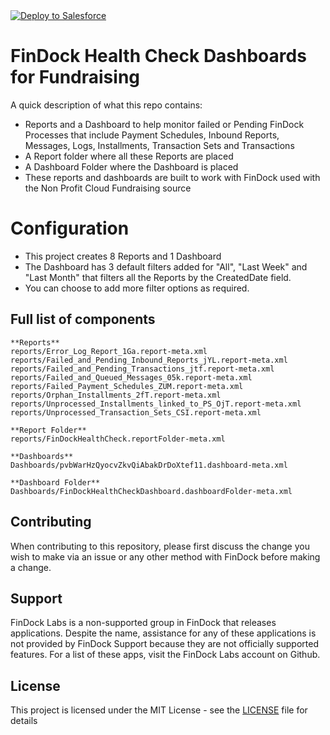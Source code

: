 <a href="https://githubsfdeploy.herokuapp.com?owner=El-Magico777&repo=findock-healthcheck-fundraising&ref=main">
  <img alt="Deploy to Salesforce"
       src="https://raw.githubusercontent.com/afawcett/githubsfdeploy/master/deploy.png">
</a>

# FinDock Health Check Dashboards for Fundraising

A quick description of what this repo contains:
- Reports and a Dashboard to help monitor failed or Pending FinDock Processes that include Payment Schedules, Inbound Reports, Messages, Logs, Installments, Transaction Sets and Transactions
- A Report folder where all these Reports are placed
- A Dashboard Folder where the Dashboard is placed
- These reports and dashboards are built to work with FinDock used with the Non Profit Cloud Fundraising source

# Configuration
- This project creates 8 Reports and 1 Dashboard 
- The Dashboard has 3 default filters added for "All", "Last Week" and "Last Month" that filters all the Reports by the CreatedDate field. 
- You can choose to add more filter options as required. 

## Full list of components

```text
**Reports**
reports/Error_Log_Report_1Ga.report-meta.xml
reports/Failed_and_Pending_Inbound_Reports_jYL.report-meta.xml
reports/Failed_and_Pending_Transactions_jtf.report-meta.xml
reports/Failed_and_Queued_Messages_05k.report-meta.xml
reports/Failed_Payment_Schedules_ZUM.report-meta.xml
reports/Orphan_Installments_2fT.report-meta.xml
reports/Unprocessed_Installments_linked_to_PS_OjT.report-meta.xml
reports/Unprocessed_Transaction_Sets_CSI.report-meta.xml

**Report Folder**
reports/FinDockHealthCheck.reportFolder-meta.xml

**Dashboards**
Dashboards/pvbWarHzQyocvZkvQiAbakDrDoXtef11.dashboard-meta.xml

**Dashboard Folder**
Dashboards/FinDockHealthCheckDashboard.dashboardFolder-meta.xml
```

## Contributing

When contributing to this repository, please first discuss the change you wish to make via an issue or any other method with FinDock before making a change.

## Support

FinDock Labs is a non-supported group in FinDock that releases applications. Despite the name, assistance for any of these applications is not provided by FinDock Support because they are not officially supported features. For a list of these apps, visit the FinDock Labs account on Github.

## License

This project is licensed under the MIT License - see the [LICENSE](/LICENSE) file for details
